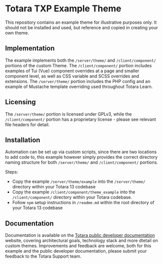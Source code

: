 # Totara TXP Example Theme
This repository contains an example theme for illustrative purposes only.
It should not be installed and used, but reference and copied in creating your own theme.

## Implementation
The example implements both the `/server/theme/` and `/client/component/`
portions of the custom Theme. The `/client/component/` portion includes examples
of Tui (Vue) component overrides at a page and smaller component level, as well as CSS
variable and SCSS overrides and extensions. The `/server/theme/` portion
includes the PHP config and an example of Mustache template overriding used
throughout Totara Learn.

## Licensing
The `/server/theme/` portion is licensed under GPLv3, while the
`/client/component/` portion has a proprietary license - please see relevant
file headers for detail.

## Installation
Automation can be set up via custom scripts, since there are two locations to
add code to, this example however simply provides the correct directory naming
structure for both `/server/theme/` and `/client/component/` portions.

Steps:
 - Copy the example `/server/theme/example` into the `/server/theme/`
directory within your Totara 13 codebase
 - Copy the example `/client/component/theme_example` into the `/client/component/`
 directory within your Totara codebase.
 - Follow `npm` setup instructions in `/readme.md` within the root directory of
 your Totara 13 codebase

## Documentation
Documentation is available on the [Totara public developer documentation](https://help.totaralearning.com/display/DEV/Tui+front-end+framework)
website, covering architectural goals, technology stack and more dtetail on
custom themes. Improvements and feedback are welcome, both for this example and
the public developer documentation, please submit your feedback to the Totara
Support team.

